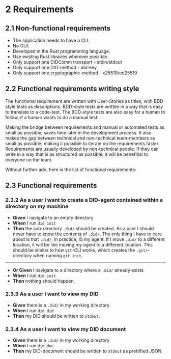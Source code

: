 # 2 Requirements

## 2.1 Non-functional requirements

- The application needs to have a CLI.
- No GUI.
- Developed in the Rust programming language.
- Use existing Rust libraries wherever possible.
- Only support one DIDComm transport - stdin/stdout
- Only support one DID-method - did-key
- Only support one cryptographic-method - x25519/ed25519

## 2.2 Functional requirements writing style

The functional requirement are written with User-Stories as titles, with BDD-style tests as descriptions. BDD-style tests are written in a way that is easy to translate to a code-test. The BDD-style tests are also easy for a human to follow, if a human wants to do a manual test.

Making the bridge between requirements and manual or automated tests as small as possible, saves time later in the development process. It also makes the gap between technical and non-technical team-members as small as possible, making it possible to iterate on the requirements faster. Requirements are usually developed by non-technical people. If they can write in a way that is as structured as possible, it will be benefitial to everyone on the team.

Without further ado, here is the list of functional requirements:

## 2.3 Functional requirements

### 2.3.2 As a user I want to create a DID-agent contained within a directory on my machine

- **Given** I navigate to an empty directory
- **When** I run `did init`
- **Then** the sub-directory `.did/` should be created. As a user I should never have to know the contents of `.did/`. The only thing I have to care about is that `.did/`, in practice, IS my agent. If I move `.did/` to a different location, it will be like moving my agent to a different location. This should be similar to how `git`-CLI works, which creates the `.git/`-directory when running `git init`.
---

- **Or Given** I navigate to a directory where a `.did/` already exists
- **When** I run `did init`
- **Then** nothing should happen.

### 2.3.3 As a user I want to view my DID

- **Given** there is a `.did/` in my working directory
- **When** I run `did did`
- **Then** my DID should be written to `stdout`.

### 2.3.4 As a user I want to view my DID document

- **Given** there is a `.did/` in my working directory
- **When** I run `did doc`
- **Then** my DID-document should be written to `stdout` as prettified JSON.
